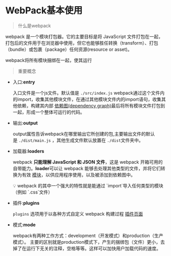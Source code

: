 # WebPack基本使用

> 什么是webpack
>

webpack 是一个模块打包器。它的主要目标是将 JavaScript 文件打包在一起，打包后的文件用于在浏览器中使用，但它也能够胜任转换（transform）、打包（bundle）或包裹（package）任何资源(resource or asset)。

webpack将所有模块捆绑在一起，使其运行

> 重要概念
>
- 入口:**entry**

  入口文件是一个js文件。默认值是 `./src/index.js`  webpack通过这个文件内的import，收集其他模块文件，在通过其他模块文件内的import语句，收集其他依赖，构建其内部 [依赖图(dependency graph)](https://webpack.docschina.org/concepts/dependency-graph/)最后将所有模块文件打包到一起，形成一个整体可运行的代码。

- 输出:**output**

  output属性告诉webpack在哪里输出它所创建的包,主要输出文件的默认是 `./dist/main.js`
  ，其他生成文件默认放置在 `./dist`文件夹中。

- 加载器:**loaders**

  webpack **只能理解 JavaScript 和 JSON 文件**，这是 webpack 开箱可用的自带能力。**loader**可以让 webpack 能够去处理其他类型的文件，并将它们转换为有效 [模块](https://webpack.docschina.org/concepts/modules)，以供应用程序使用，以及被添加到依赖图中。

    <aside>
    💡 webpack 的其中一个强大的特性就是能通过 `import`导入任何类型的模块（例如 `.css`文件）

    </aside>

- 插件:**plugins**

  `plugins` 选项用于以各种方式自定义 webpack 构建过程  [插件页面](https://webpack.docschina.org/plugins)

- 模式:**mode**

  webpack有两种工作方式：development（开发模式）和production（生产模式）。 主要的区别就是production模式下，产生的捆绑包（文件）更小，去掉了在运行下无关的注释，空格等等。这样可以加快用户加载代码的速度。